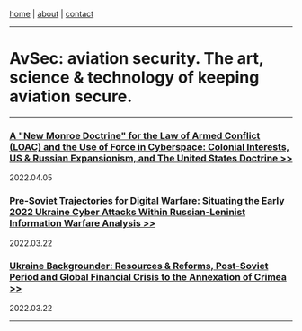 
<a href="https://disesdi.github.io/" target="_blank" rel="noopener noreferrer">home</a> \| 
<a href="https://cx7.dev/research/security.html" target="_blank" rel="noopener noreferrer">about</a> \| 
<a href="https://cx7.dev/research/policy.html" target="_blank" rel="noopener noreferrer">contact</a> 

-----

# AvSec: aviation security. The art, science & technology of keeping aviation secure.

-----

### [A "New Monroe Doctrine" for the Law of Armed Conflict (LOAC) and the Use of Force in Cyberspace: Colonial Interests, US & Russian Expansionism, and The United States Doctrine >>](https://cx7.dev/papers/2_New_Monroe_Doctrine_Cox.html) 

2022.04.05


### [Pre-Soviet Trajectories for Digital Warfare: Situating the Early 2022 Ukraine Cyber Attacks Within Russian-Leninist Information Warfare Analysis >>](https://cx7.dev/papers/1_PreSoviet_IW_Cox.html) 

2022.03.22


### [Ukraine Backgrounder: Resources & Reforms, Post-Soviet Period and Global Financial Crisis to the Annexation of Crimea >>](https://cx7.dev/backgrounders/1_Ukraine_Cox.html) 

2022.03.22

-------


